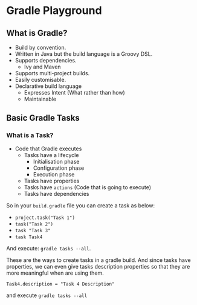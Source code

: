 # Gradle Playground

## What is Gradle?

- Build by convention.
- Written in Java but the build language is a Groovy DSL.
- Supports dependencies.
    - Ivy and Maven
- Supports multi-project builds.
- Easily customisable.
- Declarative build language
    - Expresses Intent (What rather than how)
    - Maintainable
    
## Basic Gradle Tasks

### What is a Task?
- Code that Gradle executes
    - Tasks have a lifecycle
        - Initialisation phase
        - Configuration phase
        - Execution phase
    - Tasks have properties
    - Tasks have `actions` (Code that is going to execute)
    - Tasks have dependencies
    
So in your `build.gradle` file you can create a task as below:

- `project.task("Task 1")`
- `task("Task 2")`
- `task "Task 3"`
- `task Task4`

And execute: `gradle tasks --all`.

These are the ways to create tasks in a gradle build. And since 
tasks have properties, we can even give tasks description properties
so that they are more meaningful when are using them.

`Task4.description = "Task 4 Description"`

and execute `gradle tasks --all`